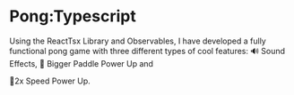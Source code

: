 # Pong:Typescript

Using the ReactTsx Library and Observables, I have developed a fully functional pong game with three different types of cool features: 🔊 Sound Effects, 🏓 Bigger Paddle Power Up and 

🚄2x Speed Power Up.
